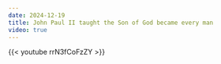 ```yaml
---
date: 2024-12-19
title: John Paul II taught the Son of God became every man
video: true
---
```



{{< youtube rrN3fCoFzZY >}}
